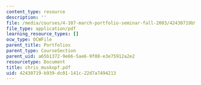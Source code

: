 ```yaml
---
content_type: resource
description: ''
file: /media/courses/4-107-march-portfolio-seminar-fall-2003/42430719b939dc01141c22d7a7494213_chris_muskopf.pdf
file_type: application/pdf
learning_resource_types: []
ocw_type: OCWFile
parent_title: Portfolios
parent_type: CourseSection
parent_uid: a65b1372-9e66-5ae6-9f08-e3e75912a2e2
resourcetype: Document
title: chris_muskopf.pdf
uid: 42430719-b939-dc01-141c-22d7a7494213
---
```

